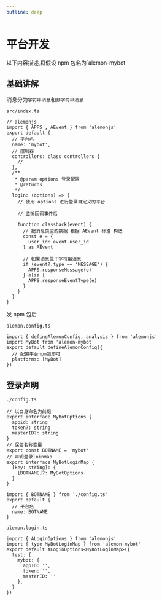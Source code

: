 ```yaml
---
outline: deep
---
```


# 平台开发

以下内容描述,将假设 npm 包名为`alemon-mybot

## 基础讲解

消息分为`字符串消息`和`非字符串消息`

`src/index.ts`

```ts:line-numbers=1
// alemonjs
import { APPS , AEvent } from 'alemonjs'
export default {
  // 平台名
  name: 'mybot',
  // 控制器
  controllers: class controllers {
    //
  },
  /**
   * @param options 登录配置
   * @returns
   */
  login: (options) => {
    // 使用 options 进行登录自定义的平台

    // 监听回调事件后

    function classback(event) {
      // 把消息类型的数据 根据 AEvent 标准 构造
      const e = {
        user_id: event.user_id
      } as AEvent

      // 如果消息属于字符串消息
      if (event?.type == 'MESSAGE') {
        APPS.responseMessage(e)
      } else {
        APPS.responseEventType(e)
      }
    }
  }
}
```

发 npm 包后

`alemon.config.ts`

```ts:line-numbers=1
import { defineAlemonConfig, analysis } from 'alemonjs'
import MyBot from 'alemon-mybot'
export default defineAlemonConfig({
  // 配置平台npm包即可
  platforms: [MyBot]
})
```

## 登录声明

`./config.ts`

```ts:line-numbers=1
// 以自身命名为前缀
export interface MyBotOptions {
  appid: string
  token?: string
  masterID?: string
}
// 保留名称变量
export const BOTNAME = 'mybot'
// 声明登录loinmap
export interface MyBotLoginMap {
  [key: string]: {
    [BOTNAME]?: MyBotOptions
  }
}
```

```ts:line-numbers=1
import { BOTNAME } from './config.ts'
export default {
  // 平台名
  name: BOTNAME
}
```

`alemon.login.ts`

```ts:line-numbers=1
import { ALoginOptions } from 'alemonjs'
import { type MyBotLoginMap } from 'alemon-mybot'
export default ALoginOptions<MyBotLoginMap>({
  test: {
    mybot: {
      appID: '',
      token: '',
      masterID: ''
    },
  }
})
```
